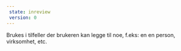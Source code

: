 ```yaml
---
 state: inreview
 version: 0
---
```

Brukes i tilfeller der brukeren kan legge til noe, f.eks: en en person, virksomhet, etc.
